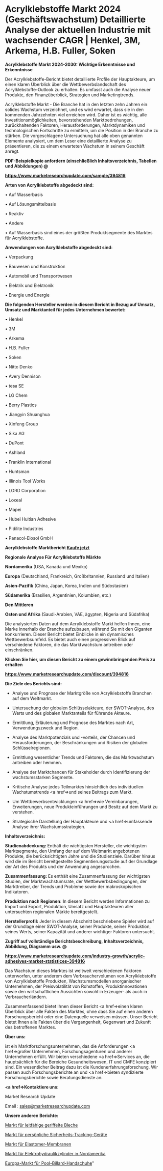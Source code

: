 # Acrylklebstoffe Markt 2024 (Geschäftswachstum) Detaillierte Analyse der aktuellen Industrie mit wachsender CAGR | Henkel, 3M, Arkema, H.B. Fuller, Soken

<strong>Acrylklebstoffe Markt 2024-2030: Wichtige Erkenntnisse und Erkenntnisse</strong>

Der Acrylklebstoffe-Bericht bietet detaillierte Profile der Hauptakteure, um einen klaren Überblick über die Wettbewerbslandschaft des Acrylklebstoffe-Outlook zu erhalten. Es umfasst auch die Analyse neuer Produkte, den Finanzüberblick, Strategien und Marketingtrends.

Acrylklebstoffe Markt - Die Branche hat in den letzten zehn Jahren ein solides Wachstum verzeichnet, und es wird erwartet, dass sie in den kommenden Jahrzehnten viel erreichen wird. Daher ist es wichtig, alle Investitionsmöglichkeiten, bevorstehenden Marktbedrohungen, zurückhaltenden Faktoren, Herausforderungen, Marktdynamiken und technologischen Fortschritte zu ermitteln, um die Position in der Branche zu stärken. Die vorgeschlagene Untersuchung hat alle oben genannten Elemente analysiert, um dem Leser eine detaillierte Analyse zu präsentieren, die zu einem erwarteten Wachstum in seinem Geschäft anregt.



<strong><b>PDF-Beispielkopie anfordern (einschließlich Inhaltsverzeichnis, Tabellen und Abbildungen) @ </b></strong>

<strong><a href=https://www.marketresearchupdate.com/sample/394816>

<strong>https://www.marketresearchupdate.com/sample/394816</u></a></strong></strong>



<strong>Arten von Acrylklebstoffe abgedeckt sind:</strong>

• Auf Wasserbasis

• Auf Lösungsmittelbasis

• Reaktiv

• Andere

• Auf Wasserbasis sind eines der größten Produktsegmente des Marktes für Acrylklebstoffe.



<strong>Anwendungen von Acrylklebstoffe abgedeckt sind:</strong>

• Verpackung

• Bauwesen und Konstruktion

• Automobil und Transportwesen

• Elektrik und Elektronik

• Energie und Energie



<strong>Die folgenden Hersteller werden in diesem Bericht in Bezug auf Umsatz, Umsatz und Marktanteil für jedes Unternehmen bewertet:</strong>

• Henkel

• 3M

• Arkema

• H.B. Fuller

• Soken

• Nitto Denko

• Avery Dennison

• tesa SE

• LG Chem

• Berry Plastics

• Jiangyin Shuanghua

• Xinfeng Group

• Sika AG

• DuPont

• Ashland

• Franklin International

• Huntsman

• Illinois Tool Works

• LORD Corporation

• Loxeal

• Mapei

• Hubei Huitian Adhesive

• Pidilite Industries

• Panacol-Elosol GmbH



<strong>Acrylklebstoffe Marktbericht <a href=https://www.marketresearchupdate.com/buynow/394816>Kaufe jetzt</a></strong>



<strong>Regionale Analyse Für Acrylklebstoffe Märkte</strong>



<strong>Nordamerika</strong> (USA, Kanada und Mexiko)



<strong>Europa</strong> (Deutschland, Frankreich, Großbritannien, Russland und Italien)



<strong>Asien-Pazifik</strong> (China, Japan, Korea, Indien und Südostasien)



<strong>Südamerika</strong> (Brasilien, Argentinien, Kolumbien, etc.)



<strong>Den Mittleren</strong> 

<strong>Osten und Afrika</strong> (Saudi-Arabien, VAE, ägypten, Nigeria und Südafrika)

Die analysierten Daten auf dem Acrylklebstoffe Markt helfen Ihnen, eine Marke innerhalb der Branche aufzubauen, während Sie mit den Giganten konkurrieren. Dieser Bericht bietet Einblicke in ein dynamisches Wettbewerbsumfeld. Es bietet auch einen progressiven Blick auf verschiedene Faktoren, die das Marktwachstum antreiben oder einschränken.



<strong>Klicken Sie hier, um diesen Bericht zu einem gewinnbringenden Preis zu erhalten
</strong>

<strong><a href=https://www.marketresearchupdate.com/discount/394816>https://www.marketresearchupdate.com/discount/394816</b></u></strong></a>



<strong>Die Ziele des Berichts sind:</strong>

- Analyse und Prognose der Marktgröße von Acrylklebstoffe Branchen auf dem Weltmarkt.

- Untersuchung der globalen Schlüsselakteure, der SWOT-Analyse, des Werts und des globalen Marktanteils für führende Akteure.

- Ermittlung, Erläuterung und Prognose des Marktes nach Art, Verwendungszweck und Region.

- Analyse des Marktpotenzials und -vorteils, der Chancen und Herausforderungen, der Beschränkungen und Risiken der globalen Schlüsselregionen.

- Ermittlung wesentlicher Trends und Faktoren, die das Marktwachstum antreiben oder hemmen.

- Analyse der Marktchancen für Stakeholder durch Identifizierung der wachstumsstarken Segmente.

- Kritische Analyse jedes Teilmarktes hinsichtlich des individuellen Wachstumstrends <a href=>und</a> seines Beitrags zum Markt.

- Um Wettbewerbsentwicklungen <a href=>wie</a> Vereinbarungen, Erweiterungen, neue Produkteinführungen und Besitz auf dem Markt zu verstehen.

- Strategische Darstellung der Hauptakteure und <a href=>umfas</a>sende Analyse ihrer Wachstumsstrategien.



<strong>Inhaltsverzeichnis:</strong>



<strong>Studienabdeckung:</strong> Enthält die wichtigsten Hersteller, die wichtigsten Marktsegmente, den Umfang der auf dem Weltmarkt angebotenen Produkte, die berücksichtigten Jahre und die Studienziele. Darüber hinaus wird die im Bericht bereitgestellte Segmentierungsstudie auf der Grundlage der Art des Produkts und der Anwendung angesprochen.



<strong>Zusammenfassung:</strong> Es enthält eine Zusammenfassung der wichtigsten Studien, der Marktwachstumsrate, der Wettbewerbsbedingungen, der Markttreiber, der Trends und Probleme sowie der makroskopischen Indikatoren.



<strong>Produktion nach Regionen:</strong> In diesem Bericht werden Informationen zu Import und Export, Produktion, Umsatz und Hauptakteuren aller untersuchten regionalen Märkte bereitgestellt.



<strong>Herstellerprofil:</strong> Jeder in diesem Abschnitt beschriebene Spieler wird auf der Grundlage einer SWOT-Analyse, seiner Produkte, seiner Produktion, seines Werts, seiner Kapazität und anderer wichtiger Faktoren untersucht.



<strong><b>Zugriff auf vollständige Berichtsbeschreibung, Inhaltsverzeichnis, Abbildung, Diagramm usw. @ </b></strong>

<strong><a href=https://www.marketresearchupdate.com/industry-growth/acrylic-adhesives-market-statistices-394816>https://www.marketresearchupdate.com/industry-growth/acrylic-adhesives-market-statistices-394816</a></strong>

Das Wachstum dieses Marktes ist weltweit verschiedenen Faktoren unterworfen, unter anderem dem Verbrauchervolumen von Acrylklebstoffe von Acrylklebstoffe Produkten, Wachstumsmodellen anorganischer Unternehmen, der Preisvolatilität von Rohstoffen, Produktinnovationen sowie den wirtschaftlichen Aussichten sowohl in Erzeuger- als auch in Verbraucherländern.

Zusammenfassend bietet Ihnen dieser Bericht <a href=>einen</a> klaren Überblick über alle Fakten des Marktes, ohne dass Sie auf einen anderen Forschungsbericht oder eine Datenquelle verweisen müssen. Unser Bericht bietet Ihnen alle Fakten über die Vergangenheit, Gegenwart und Zukunft des betroffenen Marktes.



<strong>Über uns:</strong>

 ist ein Marktforschungsunternehmen, das die Anforderungen <a href=>großer</a> Unternehmen, Forschungsagenturen und anderer Unternehmen erfüllt. Wir bieten verschiedene <a href=>Services</a> an, die hauptsächlich für die Bereiche Gesundheitswesen, IT und CMFE konzipiert sind. Ein wesentlicher Beitrag dazu ist die Kundenerfahrungsforschung. Wir passen auch Forschungsberichte an und <a href=>bieten</a> syndizierte Forschungsberichte sowie Beratungsdienste an.



<strong><a href=>Kontaktiere uns:</a></strong>

Market Research Update

Email : sales@marketresearchupdate.com



<strong>Unsere anderen Berichte:</strong>

<a href=https://www.linkedin.com/pulse/conductive-fluted-sheets-market-has-huge-demand>Markt für leitfähige geriffelte Bleche</a>

<a href=https://www.linkedin.com/pulse/personal-safety-tracking-devices-market-research>Markt für persönliche Sicherheits-Tracking-Geräte</a>

<a href=https://www.linkedin.com/pulse/elastomeric-applied-membrane-market-size-industry>Markt für Elastomer-Membranen</a>

<a href=https://www.linkedin.com/pulse/north-america-electro-hydraulic-cylinders-market>Markt für Elektrohydraulikzylinder in Nordamerika</a>

<a href=https://www.linkedin.com/pulse/europe-pool-billiard-gloves-market-2023-current-future>Europa-Markt für Pool-Billard-Handschuhe</a>"
